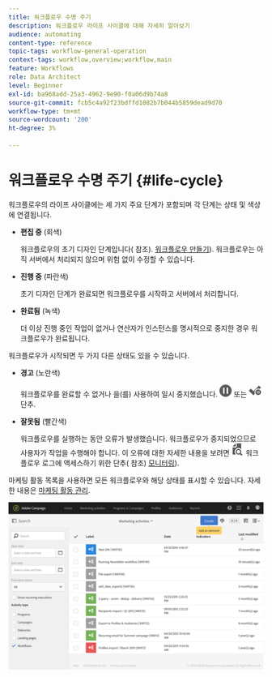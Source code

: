 ```yaml
---
title: 워크플로우 수명 주기
description: 워크플로우 라이프 사이클에 대해 자세히 알아보기
audience: automating
content-type: reference
topic-tags: workflow-general-operation
context-tags: workflow,overview;workflow,main
feature: Workflows
role: Data Architect
level: Beginner
exl-id: ba968add-25a3-4962-9e90-f0a06d9b74a8
source-git-commit: fcb5c4a92f23bdffd1082b7b044b5859dead9d70
workflow-type: tm+mt
source-wordcount: '200'
ht-degree: 3%

---
```


# 워크플로우 수명 주기 {#life-cycle}

워크플로우의 라이프 사이클에는 세 가지 주요 단계가 포함되며 각 단계는 상태 및 색상에 연결됩니다.

* **편집 중** (회색)

   워크플로우의 초기 디자인 단계입니다( 참조). [워크플로우 만들기](../../automating/using/building-a-workflow.md#creating-a-workflow)). 워크플로우는 아직 서버에서 처리되지 않으며 위험 없이 수정할 수 있습니다.

* **진행 중** (파란색)

   초기 디자인 단계가 완료되면 워크플로우를 시작하고 서버에서 처리합니다.

* **완료됨** (녹색)

   더 이상 진행 중인 작업이 없거나 연산자가 인스턴스를 명시적으로 중지한 경우 워크플로우가 완료됩니다.

워크플로우가 시작되면 두 가지 다른 상태도 있을 수 있습니다.

* **경고** (노란색)

   워크플로우를 완료할 수 없거나 을(를) 사용하여 일시 중지했습니다. ![](assets/pause_darkgrey-24px.png) 또는 ![](assets/check_pause_darkgrey-24px.png) 단추.

* **잘못됨** (빨간색)

   워크플로우를 실행하는 동안 오류가 발생했습니다. 워크플로우가 중지되었으므로 사용자가 작업을 수행해야 합니다. 이 오류에 대한 자세한 내용을 보려면 ![](assets/printpreview_darkgrey-24px.png) 워크플로우 로그에 액세스하기 위한 단추( 참조) [모니터링](../../automating/using/monitoring-workflow-execution.md)).

마케팅 활동 목록을 사용하면 모든 워크플로우와 해당 상태를 표시할 수 있습니다. 자세한 내용은 [마케팅 활동 관리](../../start/using/marketing-activities.md#about-marketing-activities).

![](assets/wkf_execution_3.png)
